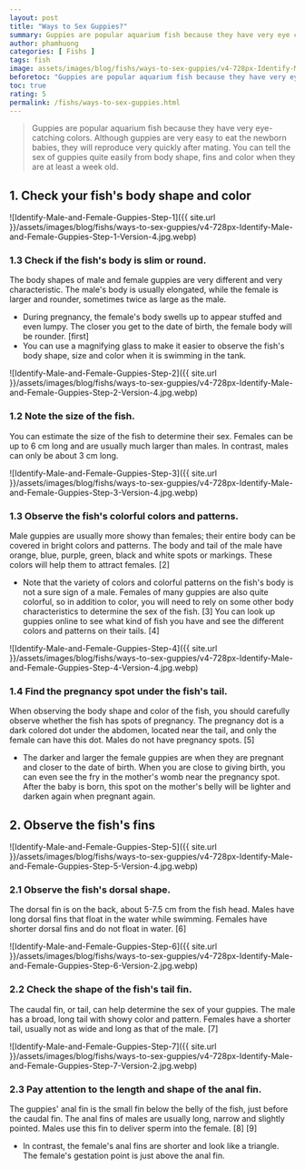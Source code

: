 ```yaml
---
layout: post
title: "Ways to Sex Guppies?"
summary: Guppies are popular aquarium fish because they have very eye catching colors. Although guppies are very easy to eat the newborn babies, they will reproduce very quickly after mating. You can tell the sex of guppies quite easily from body shape, fins and color when they are at least a week old.
author: phamhuong 
categories: [ Fishs ]
tags: fish
image: assets/images/blog/fishs/ways-to-sex-guppies/v4-728px-Identify-Male-and-Female-Guppies-Step-5-Version-4.jpg.webp
beforetoc: "Guppies are popular aquarium fish because they have very eye catching colors. Although guppies are very easy to eat the newborn babies, they will reproduce very quickly after mating. You can tell the sex of guppies quite easily from body shape, fins and color when they are at least a week old."
toc: true
rating: 5
permalink: /fishs/ways-to-sex-guppies.html
---
```


> Guppies are popular aquarium fish because they have very eye-catching colors. Although guppies are very easy to eat the newborn babies, they will reproduce very quickly after mating. You can tell the sex of guppies quite easily from body shape, fins and color when they are at least a week old.

## 1. Check your fish's body shape and color

![Identify-Male-and-Female-Guppies-Step-1]({{ site.url }}/assets/images/blog/fishs/ways-to-sex-guppies/v4-728px-Identify-Male-and-Female-Guppies-Step-1-Version-4.jpg.webp)

### 1.3 Check if the fish's body is slim or round.

The body shapes of male and female guppies are very different and very characteristic. The male's body is usually elongated, while the female is larger and rounder, sometimes twice as large as the male.
- During pregnancy, the female's body swells up to appear stuffed and even lumpy. The closer you get to the date of birth, the female body will be rounder. [first]
- You can use a magnifying glass to make it easier to observe the fish's body shape, size and color when it is swimming in the tank.

![Identify-Male-and-Female-Guppies-Step-2]({{ site.url }}/assets/images/blog/fishs/ways-to-sex-guppies/v4-728px-Identify-Male-and-Female-Guppies-Step-2-Version-4.jpg.webp)

### 1.2 Note the size of the fish. 

You can estimate the size of the fish to determine their sex. Females can be up to 6 cm long and are usually much larger than males. In contrast, males can only be about 3 cm long.

![Identify-Male-and-Female-Guppies-Step-3]({{ site.url }}/assets/images/blog/fishs/ways-to-sex-guppies/v4-728px-Identify-Male-and-Female-Guppies-Step-3-Version-4.jpg.webp)

### 1.3 Observe the fish's colorful colors and patterns. 

Male guppies are usually more showy than females; their entire body can be covered in bright colors and patterns. The body and tail of the male have orange, blue, purple, green, black and white spots or markings. These colors will help them to attract females. [2]
- Note that the variety of colors and colorful patterns on the fish's body is not a sure sign of a male. Females of many guppies are also quite colorful, so in addition to color, you will need to rely on some other body characteristics to determine the sex of the fish. [3] You can look up guppies online to see what kind of fish you have and see the different colors and patterns on their tails. [4]

![Identify-Male-and-Female-Guppies-Step-4]({{ site.url }}/assets/images/blog/fishs/ways-to-sex-guppies/v4-728px-Identify-Male-and-Female-Guppies-Step-4-Version-4.jpg.webp)

### 1.4 Find the pregnancy spot under the fish's tail. 

When observing the body shape and color of the fish, you should carefully observe whether the fish has spots of pregnancy. The pregnancy dot is a dark colored dot under the abdomen, located near the tail, and only the female can have this dot. Males do not have pregnancy spots. [5]
- The darker and larger the female guppies are when they are pregnant and closer to the date of birth. When you are close to giving birth, you can even see the fry in the mother's womb near the pregnancy spot. After the baby is born, this spot on the mother's belly will be lighter and darken again when pregnant again.

## 2. Observe the fish's fins

![Identify-Male-and-Female-Guppies-Step-5]({{ site.url }}/assets/images/blog/fishs/ways-to-sex-guppies/v4-728px-Identify-Male-and-Female-Guppies-Step-5-Version-4.jpg.webp)

### 2.1 Observe the fish's dorsal shape. 

The dorsal fin is on the back, about 5-7.5 cm from the fish head. Males have long dorsal fins that float in the water while swimming. Females have shorter dorsal fins and do not float in water. [6]

![Identify-Male-and-Female-Guppies-Step-6]({{ site.url }}/assets/images/blog/fishs/ways-to-sex-guppies/v4-728px-Identify-Male-and-Female-Guppies-Step-6-Version-2.jpg.webp)

### 2.2 Check the shape of the fish's tail fin. 

The caudal fin, or tail, can help determine the sex of your guppies. The male has a broad, long tail with showy color and pattern. Females have a shorter tail, usually not as wide and long as that of the male. [7]

![Identify-Male-and-Female-Guppies-Step-7]({{ site.url }}/assets/images/blog/fishs/ways-to-sex-guppies/v4-728px-Identify-Male-and-Female-Guppies-Step-7-Version-2.jpg.webp)

### 2.3 Pay attention to the length and shape of the anal fin. 

The guppies' anal fin is the small fin below the belly of the fish, just before the caudal fin. The anal fins of males are usually long, narrow and slightly pointed. Males use this fin to deliver sperm into the female. [8] [9]
- In contrast, the female's anal fins are shorter and look like a triangle. The female's gestation point is just above the anal fin.

